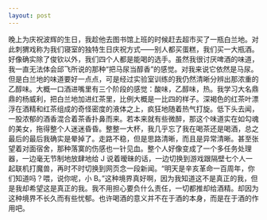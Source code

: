 ```yaml
---
layout: post
---
```


晚上为庆祝波辉的生日，我趁他去图书馆上班的时候赶去超市买了一瓶白兰地。对此刺猬戏称为我们寝室的独特生日庆祝方式——别人都买蛋糕，我们买一大瓶酒。好像确实除了俊钦以外，我们四个人都是能喝的选手。虽然我很讨厌啤酒的味道，我一直无法体会邱飞所说的那种“把马尿当醇香”的感觉。对我来说它依然是马尿。但是白兰地的味道要好一点点，可是经过实验室训练的我仍然清晰分辨出那浓重的乙醇味。大概一口酒进嘴里有三个阶段的感觉：酸味，乙醇味，热。我学习大名鼎鼎的杨威利，把白兰地加进红茶里，比例大概是一比四的样子。深褐色的红茶叶漂浮在酒精和红茶组成的奇怪密度的液体之上，疯狂地随着热气打旋。低下头去闻，一股浓郁的酒香混合着茶香扑鼻而来。若本来就有些微醉，那这个味道实在如勾魂的美女，拖得整个人迷迷昏昏。整整一大杯，我几乎忘了我在喝茶还是喝酒，总之最后的最后我确实是晕掉了。走路不稳，但是思路清晰，而且是异常清晰。甚至张望着对面宿舍，那种落寞的伤感也一针见血。整个人好像变成了一个多任务处理器，一边毫无节制地放肆地给 J 说着暧昧的话，一边切换到游戏跟隔壁七个人一起联机打魔兽，再时不时切换到网页念一段新闻。“明天是辛亥革命一百周年，你们知道吗？喂，说你呢，小 B。”这种境界真好啊，因为我知道这不是真正的我，但是我却希望这是真正的我。我不用担心要负什么责任，一切都推却给酒精。却因为这种境界不长久而有些忧郁。也许喝酒的意义并不在于酒的本身，而是在于酒的作用吧。
